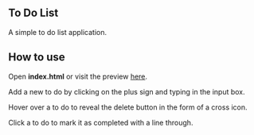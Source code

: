 ## To Do List

A simple to do list application.

## How to use

Open **index.html** or visit the preview [here](http://htmlpreview.github.io/?https://github.com/Achlaw/js_to_do_list/blob/master/index.html).

Add a new to do by clicking on the plus sign and typing in the input box.

Hover over a to do to reveal the delete button in the form of a cross icon.

Click a to do to mark it as completed with a line through.
